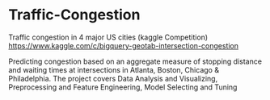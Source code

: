 # Traffic-Congestion

Traffic congestion in 4 major US cities (kaggle Competition) 
https://www.kaggle.com/c/bigquery-geotab-intersection-congestion

Predicting congestion based on an aggregate measure of stopping distance and waiting times at intersections in Atlanta, Boston, Chicago & Philadelphia. The project covers Data Analysis and Visualizing, Preprocessing and Feature Engineering, Model Selecting and Tuning


